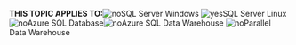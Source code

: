 <Token>**THIS TOPIC APPLIES TO:**![no](../docs/includes/media/no.png)SQL Server Windows ![yes](../docs/includes/media/yes.png)SQL Server Linux![no](../docs/includes/media/no.png)Azure SQL Database![no](../docs/includes/media/no.png)Azure SQL Data Warehouse ![no](../docs/includes/media/no.png)Parallel Data Warehouse </Token>

